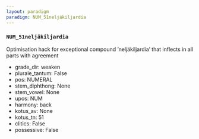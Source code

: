 ```yaml
---
layout: paradigm
paradigm: NUM_51neljäkiljardia
---
```

### ` NUM_51neljäkiljardia `

Optimisation hack for exceptional compound ’neljäkiljardia’ that inflects in all parts with agreement
* grade_dir: weaken
* plurale_tantum: False
* pos: NUMERAL
* stem_diphthong: None
* stem_vowel: None
* upos: NUM
* harmony: back
* kotus_av: None
* kotus_tn: 51
* clitics: False
* possessive: False
